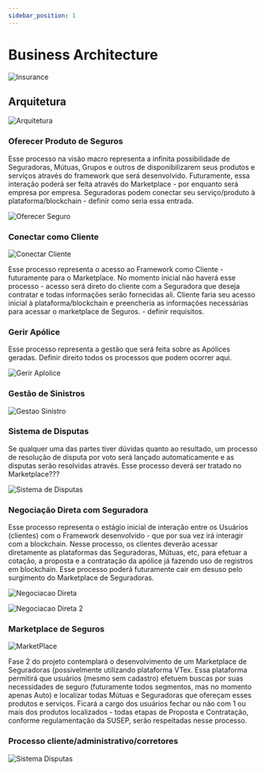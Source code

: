 ```yaml
---
sidebar_position: 1
---
```

# Business Architecture
![Insurance](/img/must-secure/Insurance.png)


## Arquitetura
![Arquitetura](/img/must-secure/Arquitetura.png)


### Oferecer Produto de Seguros

Esse processo na visão macro representa a infinita possibilidade de Seguradoras, Mútuas, Grupos e outros de disponibilizarem seus produtos e serviços através do framework que será desenvolvido. Futuramente, essa interação poderá ser feita através do Marketplace - por enquanto será empresa por empresa.
Seguradoras podem conectar seu serviço/produto à plataforma/blockchain - definir como seria essa entrada.

![Oferecer Seguro](/img/must-secure/OferecerSeguro.png)

### Conectar como Cliente

![Conectar Cliente](/img/must-secure/ConectarCliente.png)

Esse processo representa o acesso ao Framework como Cliente - futuramente para o Marketplace. No momento inicial  não haverá esse processo - acesso será direto do cliente com a Seguradora que deseja contratar e todas informações serão fornecidas ali.
Cliente faria seu acesso inicial à plataforma/blockchain e preencheria as informações necessárias para acessar o marketplace de Seguros. - definir requisitos.

### Gerir Apólice

Esse processo representa a gestão que será feita sobre as Apólices geradas. Definir direito todos os processos que podem ocorrer aqui.

![Gerir Aplolice](/img/must-secure/GerirApolice.png)

### Gestão de Sinistros

![Gestao Sinistro](/img/must-secure/GestaoSinistros.png)

### Sistema de Disputas

Se qualquer uma das partes tiver dúvidas quanto ao resultado, um processo de resolução
de disputa por voto será lançado automaticamente e as disputas serão resolvidas através.
Esse processo deverá ser tratado no Marketplace???

![Sistema de Disputas](/img/must-secure/SistemaDisputas.png)

### Negociação Direta com Seguradora

Esse processo representa o estágio inicial de interação entre os Usuários (clientes) com o Framework desenvolvido - que por sua vez irá interagir com a blockchain. Nesse processo, os clientes deverão acessar diretamente as plataformas das Seguradoras, Mútuas, etc, para efetuar a cotação, a proposta e a contratação da apólice já fazendo uso de registros em blockchain. Esse processo poderá futuramente cair em desuso pelo surgimento do Marketplace de Seguradoras.

![Negociacao Direta](/img/must-secure/NegociacaoDireta.png)

![Negociacao Direta 2](/img/must-secure/NegociacaoDireta2.png)

### Marketplace de Seguros

![MarketPlace](/img/must-secure/Marketplace.png)

Fase 2 do projeto contemplará o desenvolvimento de um Marketplace de Seguradoras (possivelmente utilizando plataforma VTex. Essa plataforma permitirá que usuários (mesmo sem cadastro) efetuem buscas por suas necessidades de seguro (futuramente todos segmentos, mas no momento apenas Auto) e localizar todas Mútuas e Seguradoras que ofereçam esses produtos e serviços. Ficará a cargo dos usuários fechar ou não com 1 ou mais dos produtos localizados - todas etapas de Proposta e Contratação, conforme regulamentação da SUSEP, serão respeitadas nesse processo.

### Processo cliente/administrativo/corretores

![Sistema Disputas](/img/must-secure/SistemaDisputas.png)
